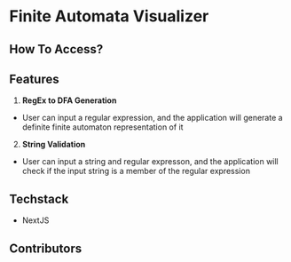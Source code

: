 # Finite Automata Visualizer
## How To Access?
## Features
1. **RegEx to DFA Generation**
- User can input a regular expression, and the application will generate a definite finite automaton representation of it
2. **String Validation** 
- User can input a string and regular expresson, and the application will check if the input string is a member of the regular expression
## Techstack
- NextJS
## Contributors
